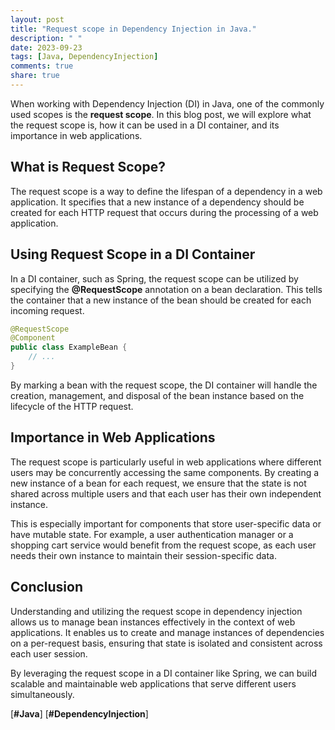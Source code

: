 ```yaml
---
layout: post
title: "Request scope in Dependency Injection in Java."
description: " "
date: 2023-09-23
tags: [Java, DependencyInjection]
comments: true
share: true
---
```


When working with Dependency Injection (DI) in Java, one of the commonly used scopes is the **request scope**. In this blog post, we will explore what the request scope is, how it can be used in a DI container, and its importance in web applications.

## What is Request Scope?

The request scope is a way to define the lifespan of a dependency in a web application. It specifies that a new instance of a dependency should be created for each HTTP request that occurs during the processing of a web application.

## Using Request Scope in a DI Container

In a DI container, such as Spring, the request scope can be utilized by specifying the **@RequestScope** annotation on a bean declaration. This tells the container that a new instance of the bean should be created for each incoming request.

```java
@RequestScope
@Component
public class ExampleBean {
    // ...
}
```

By marking a bean with the request scope, the DI container will handle the creation, management, and disposal of the bean instance based on the lifecycle of the HTTP request.

## Importance in Web Applications

The request scope is particularly useful in web applications where different users may be concurrently accessing the same components. By creating a new instance of a bean for each request, we ensure that the state is not shared across multiple users and that each user has their own independent instance.

This is especially important for components that store user-specific data or have mutable state. For example, a user authentication manager or a shopping cart service would benefit from the request scope, as each user needs their own instance to maintain their session-specific data.

## Conclusion

Understanding and utilizing the request scope in dependency injection allows us to manage bean instances effectively in the context of web applications. It enables us to create and manage instances of dependencies on a per-request basis, ensuring that state is isolated and consistent across each user session.

By leveraging the request scope in a DI container like Spring, we can build scalable and maintainable web applications that serve different users simultaneously.

[**#Java**] [**#DependencyInjection**]
